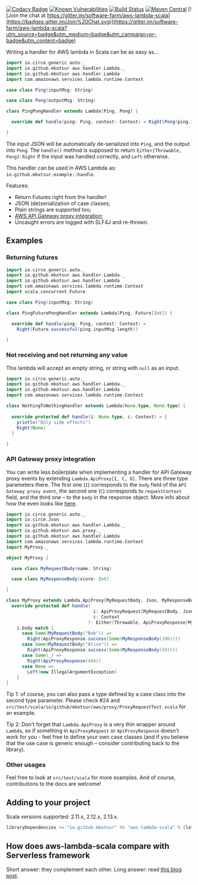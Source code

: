 [![Codacy Badge](https://api.codacy.com/project/badge/Grade/0fb7e6e25c1846e3b54f836bbb65a24b)](https://www.codacy.com/app/miccots/aws-lambda-scala?utm_source=github.com&amp;utm_medium=referral&amp;utm_content=mkotsur/aws-lambda-scala&amp;utm_campaign=Badge_Grade)
[![Known Vulnerabilities](https://snyk.io/test/github/mkotsur/aws-lambda-scala/badge.svg?targetFile=build.sbt)](https://snyk.io/test/github/mkotsur/aws-lambda-scala?targetFile=build.sbt)
[![Build Status](https://circleci.com/gh/mkotsur/aws-lambda-scala.svg?&style=shield&circle-token=22c35ff0e9c28f61d483d178f8932c928e47dfc2)](https://circleci.com/gh/mkotsur/aws-lambda-scala)
[![Maven Central](https://img.shields.io/maven-central/v/io.github.mkotsur/aws-lambda-scala_2.12.svg)](http://search.maven.org/#search%7Cga%7C1%7Cg%3A%22io.github.mkotsur%22)
[![Join the chat at https://gitter.im/software-farm/aws-lambda-scala](https://badges.gitter.im/Join%20Chat.svg)](https://gitter.im/software-farm/aws-lambda-scala?utm_source=badge&utm_medium=badge&utm_campaign=pr-badge&utm_content=badge)

Writing a handler for AWS lambda in Scala can be as easy as...

```scala
import io.circe.generic.auto._
import io.github.mkotsur.aws.handler.Lambda._
import io.github.mkotsur.aws.handler.Lambda
import com.amazonaws.services.lambda.runtime.Context

case class Ping(inputMsg: String)

case class Pong(outputMsg: String)

class PingPongHandler extends Lambda[Ping, Pong] {

  override def handle(ping: Ping, context: Context) = Right(Pong(ping.inputMsg.reverse))

}
```
The input JSON will be automatically de-serialized into `Ping`, and the output into `Pong`. The `handle()` method is supposed to return `Either[Throwable, Pong]`: `Right` if the input was handled correctly, and `Left` otherwise. 

This handler can be used in AWS Lambda as: `io.github.mkotsur.example::handle`.

Features:

* Return Futures right from the handler!
* JSON (de)serialization of case classes;
* Plain strings are supported too;
* [AWS API Gateway proxy integration](http://docs.aws.amazon.com/apigateway/latest/developerguide/integrating-api-with-aws-services-lambda.html);
* Uncaught errors are logged with SLF4J and re-thrown.

## Examples

### Returning futures

```scala
import io.circe.generic.auto._
import io.github.mkotsur.aws.handler.Lambda._
import io.github.mkotsur.aws.handler.Lambda
import com.amazonaws.services.lambda.runtime.Context
import scala.concurrent.Future

case class Ping(inputMsg: String)

class PingFuturePongHandler extends Lambda[Ping, Future[Int]] {

  override def handle(ping: Ping, context: Context) = 
    Right(Future.successful(ping.inputMsg.length))

}
```

### Not receiving and not returning any value

This lambda will accept an empty string, or string with `null` as an input.

```scala
import io.circe.generic.auto._
import io.github.mkotsur.aws.handler.Lambda._
import io.github.mkotsur.aws.handler.Lambda
import com.amazonaws.services.lambda.runtime.Context

class NothingToNothingHandler extends Lambda[None.type, None.type] {
  
  override protected def handle(i: None.type, c: Context) = {
    println("Only side effects")
    Right(None)
  }

}
```

### API Gateway proxy integration

You can write less boilerplate when implementing a handler for API Gateway proxy events by extending `Lambda.ApiProxy[I, C, O]`. There are three type parameters there. The first one (`I`) corresponds to the `body` field of the `API Gateway proxy event`, the second one (`C`) corresponds to `requestContext` field, and the third one – to the `body` in the response object. More info about how the even looks like [here](https://docs.aws.amazon.com/lambda/latest/dg/services-apigateway.html).

```scala
import io.circe.generic.auto._
import io.circe.Json
import io.github.mkotsur.aws.handler.Lambda._
import io.github.mkotsur.aws.proxy._
import io.github.mkotsur.aws.handler.Lambda
import com.amazonaws.services.lambda.runtime.Context
import MyProxy._

object MyProxy {

  case class MyRequestBody(name: String)

  case class MyResponseBody(score: Int)

}

class MyProxy extends Lambda.ApiProxy[MyRequestBody, Json, MyResponseBody] {
  override protected def handle(
                                 i: ApiProxyRequest[MyRequestBody, Json],
                                 c: Context
                               ): Either[Throwable, ApiProxyResponse[MyResponseBody]] =
    i.body match {
      case Some(MyRequestBody("Bob")) =>
        Right(ApiProxyResponse.success(Some(MyResponseBody(100))))
      case Some(MyRequestBody("Alice")) =>
        Right(ApiProxyResponse.success(Some(MyResponseBody(50))))
      case Some(_) =>
        Right(ApiProxyResponse(404))
      case None =>
        Left(new IllegalArgumentException)
    }
}

```

Tip 1: of course, you can also pass a type defined by a case class into the second type parameter. Please check #24 and `src/test/scala/io/github/mkotsur/aws/proxy/ProxyRequestTest.scala` for an example.

Tip 2: Don't forget that `Lambda.ApiProxy` is a very thin wrapper around `Lambda`, so if something in `ApiProxyRequest` or `ApiProxyResponse` doesn't work for you - feel free to define your own case classes (and if you believe that the use case is generic enough – consider contributing back to the library).

### Other usages

Feel free to look at `src/test/scala` for more examples. And of course, contributions to the docs are welcome!


## Adding to your project

Scala versions supported: 2.11.x, 2.12.x, 2.13.x.

```sbt
libraryDependencies += "io.github.mkotsur" %% "aws-lambda-scala" % {latest-version}
```
## How does aws-lambda-scala compare with Serverless framework
Short answer: they complement each other. Long answer: read [this blog post](https://medium.com/@mkotsur/this-is-why-you-should-consider-using-aws-lambda-scala-6b3ea841f8b0).
